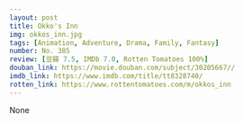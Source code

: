 ```yaml
---
layout: post 
title: Okko's Inn
img: okkos_inn.jpg
tags: [Animation, Adventure, Drama, Family, Fantasy]
number: No. 385
review: [豆瓣 7.5, IMDb 7.0, Rotten Tomatoes 100%]
douban_link: https://movie.douban.com/subject/30205667//
imdb_link: https://www.imdb.com/title/tt8328740/
rotten_link: https://www.rottentomatoes.com/m/okkos_inn
---
```


None